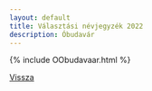 ```yaml
---
layout: default
title: Választási névjegyzék 2022
description: Óbudavár
---
```


{% include OObudavaar.html %}

[Vissza](./)